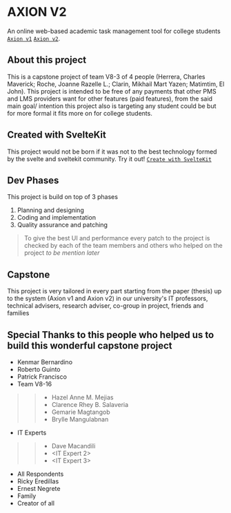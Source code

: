 # AXION V2

An online web-based academic task management tool for college students [`Axion v1`](https://axion-dev.me) [`Axion v2`](https://axion.social).

## About this project

This is a capstone project of team V8-3 of 4 people (Herrera, Charles Maverick; Roche, Joanne Razelle L.; Clarin, Mikhail Mart Yazen; Matimtim, El John). This project is intended to be free of any payments that other PMS and LMS providers want for other features (paid features), from the said main goal/ intention this project also is targeting any student could be but for more formal it fits more on for college students.

## Created with SvelteKit

This project would not be born if it was not to the best technology formed by the svelte and sveltekit community. Try it out! [`Create with SvelteKit`](https://kit.svelte.dev/)

## Dev Phases

This project is build on top of 3 phases

1. Planning and designing
2. Coding and implementation
3. Quality assurance and patching

> To give the best UI and performance every patch to the project is checked by each of the team members and others who helped on the project _to be mention later_

## Capstone

This project is very tailored in every part starting from the paper (thesis) up to the system (Axion v1 and Axion v2) in our university's IT professors, technical advisers, research adviser, co-group in project, friends and families

## Special Thanks to this people who helped us to build this wonderful capstone project

- Kenmar Bernardino
- Roberto Guinto
- Patrick Francisco
- Team V8-16
> > - Hazel Anne M. Mejias
> > - Clarence Rhey B. Salaveria
> > - Gemarie Magtangob
> > - Brylle Mangulabnan
- IT Experts
> > - Dave Macandili
> > - <IT Expert 2>
> > - <IT Expert 3>
- All Respondents
- Ricky Eredillas
- Ernest Negrete
- Family
- Creator of all
